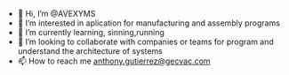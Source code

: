 - 👋 Hi, I’m @AVEXYMS
- 👀 I’m interested in aplication for manufacturing and assembly programs
- 🌱 I’m currently learning, sinning,running
- 💞️ I’m looking to collaborate with companies or teams for program and understand the architecture of systems
- 📫 How to reach me anthony.gutierrez@gecvac.com

<!---
AVEXYMS/AVEXYMS is a ✨ special ✨ repository because its `README.md` (this file) appears on your GitHub profile.
You can click the Preview link to take a look at your changes.
--->
